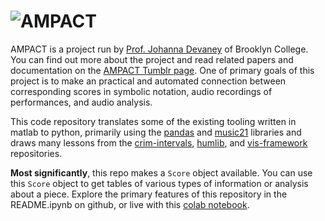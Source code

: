 # ![AMPACT](https://static.tumblr.com/3675cda2cf7fe706ff09e8dbb590f657/ytsja31/iXwor8hkf/tumblr_static_10unxb8apbdw4k8owooo0kg8s.jpg)

AMPACT is a project run by [Prof. Johanna Devaney](https://www.brooklyn.cuny.edu/web/academics/schools/mediaarts/faculty_details.php?faculty=1368) of Brooklyn College. You can find out more about the project and read related papers and documentation on the [AMPACT Tumblr page](https://ampact.tumblr.com). One of primary goals of this project is to make an practical and automated connection between corresponding scores in symbolic notation, audio recordings of performances, and audio analysis.

This code repository translates some of the existing tooling written in matlab to python, primarily using the [pandas](https://pandas.pydata.org) and [music21](https://web.mit.edu/music21/) libraries and draws many lessons from the [crim-intervals](https://github.com/HCDigitalScholarship/intervals), [humlib](https://github.com/craigsapp/humlib), and [vis-framework](https://github.com/ELVIS-Project/vis-framework) repositories.

**Most significantly**, this repo makes a `Score` object available. You can use this `Score` object to get tables of various types of information or analysis about a piece. Explore the primary features of this repository in the README.ipynb on github, or live with this [colab notebook](https://githubtocolab.com/alexandermorgan/AMPACT/blob/main/README.ipynb).

